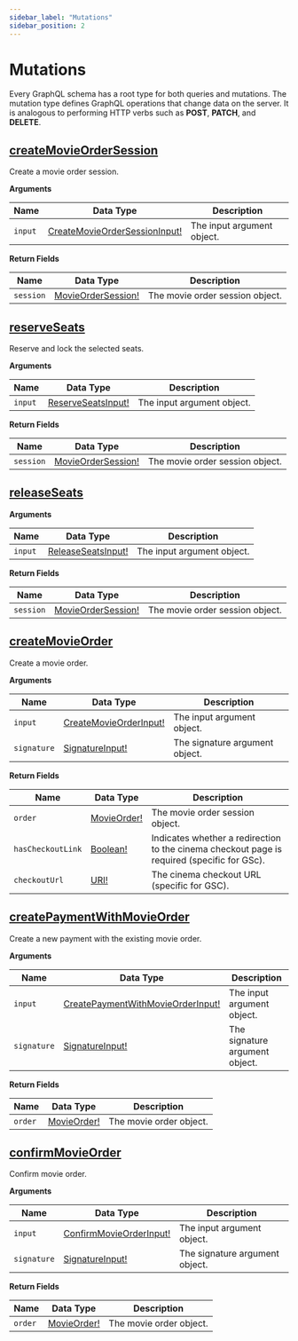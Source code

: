 ```yaml
---
sidebar_label: "Mutations"
sidebar_position: 2
---
```


# Mutations

Every GraphQL schema has a root type for both queries and mutations. The mutation type defines GraphQL operations that change data on the server. It is analogous to performing HTTP verbs such as **POST**, **PATCH**, and **DELETE**.


## [createMovieOrderSession](/docs/graphql/mutations#createmovieordersession)

Create a movie order session.

**Arguments**

| Name    | Data Type                                                                                 | Description                |
| ------- | ----------------------------------------------------------------------------------------- | -------------------------- |
| `input` | [CreateMovieOrderSessionInput!](/docs/graphql/input_objects#createmovieordersessioninput) | The input argument object. |

**Return Fields**

| Name      | Data Type                                                     | Description                     |
| --------- | ------------------------------------------------------------- | ------------------------------- |
| `session` | [MovieOrderSession!](/docs/graphql/objects#movieordersession) | The movie order session object. |

## [reserveSeats](/docs/graphql/mutations#reserveseats)

Reserve and lock the selected seats.

**Arguments**

| Name    | Data Type                                                           | Description                |
| ------- | ------------------------------------------------------------------- | -------------------------- |
| `input` | [ReserveSeatsInput!](/docs/graphql/input_objects#reserveseatsinput) | The input argument object. |

**Return Fields**

| Name      | Data Type                                                     | Description                     |
| --------- | ------------------------------------------------------------- | ------------------------------- |
| `session` | [MovieOrderSession!](/docs/graphql/objects#movieordersession) | The movie order session object. |

## [releaseSeats](/docs/graphql/mutations#releaseseats)

**Arguments**

| Name    | Data Type                                                           | Description                |
| ------- | ------------------------------------------------------------------- | -------------------------- |
| `input` | [ReleaseSeatsInput!](/docs/graphql/input_objects#releaseseatsinput) | The input argument object. |

**Return Fields**

| Name      | Data Type                                                     | Description                     |
| --------- | ------------------------------------------------------------- | ------------------------------- |
| `session` | [MovieOrderSession!](/docs/graphql/objects#movieordersession) | The movie order session object. |

## [createMovieOrder](/docs/graphql/mutations#createmovieorder)

Create a movie order.

**Arguments**

| Name        | Data Type                                                                   | Description                    |
| ----------- | --------------------------------------------------------------------------- | ------------------------------ |
| `input`     | [CreateMovieOrderInput!](/docs/graphql/input_objects#createmovieorderinput) | The input argument object.     |
| `signature` | [SignatureInput!](/docs/graphql/input_objects#signatureinput)               | The signature argument object. |

**Return Fields**

| Name              | Data Type                                       | Description                                                                                 |
| ----------------- | ----------------------------------------------- | ------------------------------------------------------------------------------------------- |
| `order`           | [MovieOrder!](/docs/graphql/objects#movieorder) | The movie order session object.                                                             |
| `hasCheckoutLink` | [Boolean!](/docs/graphql/scalars/boolean)       | Indicates whether a redirection to the cinema checkout page is required (specific for GSc). |
| `checkoutUrl`     | [URI!](/docs/graphql/objects#movieorder)        | The cinema checkout URL (specific for GSC).                                                 |

## [createPaymentWithMovieOrder](/docs/graphql/mutations#createpaymentwithmovieorder)

Create a new payment with the existing movie order.

**Arguments**

| Name        | Data Type                                                                                         | Description                    |
| ----------- | ------------------------------------------------------------------------------------------------- | ------------------------------ |
| `input`     | [CreatePaymentWithMovieOrderInput!](/docs/graphql/input_objects#createpaymentwithmovieorderinput) | The input argument object.     |
| `signature` | [SignatureInput!](/docs/graphql/input_objects#signatureinput)                                     | The signature argument object. |

**Return Fields**

| Name    | Data Type                                       | Description             |
| ------- | ----------------------------------------------- | ----------------------- |
| `order` | [MovieOrder!](/docs/graphql/objects#movieorder) | The movie order object. |

## [confirmMovieOrder](/docs/graphql/mutations#confirmmovieorder)

Confirm movie order.

**Arguments**

| Name        | Data Type                                                                     | Description                    |
| ----------- | ----------------------------------------------------------------------------- | ------------------------------ |
| `input`     | [ConfirmMovieOrderInput!](/docs/graphql/input_objects#confirmmovieorderinput) | The input argument object.     |
| `signature` | [SignatureInput!](/docs/graphql/input_objects#signatureinput)                 | The signature argument object. |

**Return Fields**

| Name    | Data Type                                       | Description             |
| ------- | ----------------------------------------------- | ----------------------- |
| `order` | [MovieOrder!](/docs/graphql/objects#movieorder) | The movie order object. |
